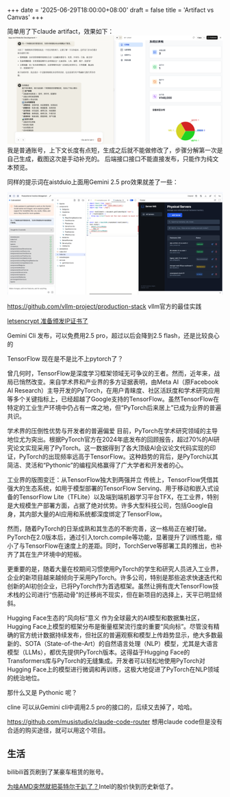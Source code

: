 +++
date = '2025-06-29T18:00:00+08:00'
draft = false
title = 'Artifact vs Canvas'
+++

简单用了下claude artifact，效果如下：
![](../../images/claude-artifact.png)
我是普通账号，上下文长度有点短，生成之后就不能做修改了，步骤分解第一次是自己生成，截图这次是手动补充的。
后端接口接口不能直接发布，只能作为纯文本预览。

同样的提示词在aistduio上面用Gemini 2.5 pro效果就差了一些：

![](../../images/aistduio-build.png)

https://github.com/vllm-project/production-stack vllm官方的最佳实践

[letsencrypt 准备颁发IP证书了](https://letsencrypt.org/2025/07/01/issuing-our-first-ip-address-certificate/)

Gemini Cli 发布，可以免费用2.5 pro，超过以后会降到2.5 flash，还是比较良心的

TensorFlow 现在是不是比不上pytorch了？

曾几何时，TensorFlow是深度学习框架领域无可争议的王者。然而，近年来，战局已悄然改变。来自学术界和产业界的多方证据表明，由Meta AI（原Facebook AI Research）主导开发的PyTorch，在用户青睐度、社区活跃度和学术研究应用等多个关键指标上，已经超越了Google支持的TensorFlow。虽然TensorFlow在特定的工业生产环境中仍占有一席之地，但“PyTorch后来居上”已成为业界的普遍共识。

学术界的压倒性优势与开发者的普遍偏爱
目前，PyTorch在学术研究领域的主导地位尤为突出。根据PyTorch官方在2024年底发布的回顾报告，超过70%的AI研究论文实现采用了PyTorch。这一数据得到了各大顶级AI会议论文代码实现的印证，PyTorch的出现频率远高于TensorFlow。这种趋势的背后，是PyTorch以其简洁、灵活和“Pythonic”的编程风格赢得了广大学者和开发者的心。

工业界的版图变迁：从TensorFlow独大到两强并立
传统上，TensorFlow凭借其强大的生态系统，如用于模型部署的TensorFlow Serving、用于移动和嵌入式设备的TensorFlow Lite（TFLite）以及端到端机器学习平台TFX，在工业界，特别是大规模生产部署方面，占据了绝对优势。许多大型科技公司，包括Google自身，其内部大量的AI应用和系统都深度绑定了TensorFlow。

然而，随着PyTorch的日渐成熟和其生态的不断完善，这一格局正在被打破。PyTorch在2.0版本后，通过引入torch.compile等功能，显著提升了训练性能，缩小了与TensorFlow在速度上的差距。同时，TorchServe等部署工具的推出，也补齐了其在生产环境中的短板。

更重要的是，随着大量在校期间习惯使用PyTorch的学生和研究人员进入工业界，企业的新项目越来越倾向于采用PyTorch。许多公司，特别是那些追求快速迭代和创新的AI初创企业，已将PyTorch作为首选框架。虽然让拥有庞大TensorFlow技术栈的公司进行“伤筋动骨”的迁移尚不现实，但在新项目的选择上，天平已明显倾斜。

Hugging Face生态的“风向标”意义
作为全球最大的AI模型和数据集社区，Hugging Face上模型的框架分布是衡量框架流行度的重要“风向标”。尽管没有精确的官方统计数据持续发布，但社区的普遍观察和模型上传趋势显示，绝大多数最新的、SOTA（State-of-the-Art）的自然语言处理（NLP）模型，尤其是大语言模型（LLMs），都优先提供PyTorch版本。这得益于Hugging Face的Transformers库与PyTorch的无缝集成。开发者可以轻松地使用PyTorch对Hugging Face上的模型进行微调和再训练，这极大地促进了PyTorch在NLP领域的统治地位。

那什么又是 Pythonic 呢？

cline 可以从Gemini cli中调用2.5 pro的接口的，后续又去掉了，哈哈。

https://github.com/musistudio/claude-code-router 想用claude code但是没有合适的购买途径，就可以用这个项目。

## 生活

bilibili首页刷到了某豪车租赁的账号。

[为啥AMD突然就把英特尔干趴了？](https://www.bilibili.com/video/BV1R67GzsEQf/)Intel的股价快到历史新低了。
